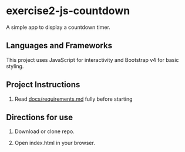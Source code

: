 # exercise2-js-countdown

A simple app to display a countdown timer.

## Languages and Frameworks

This project uses JavaScript for interactivity and Bootstrap v4 for basic styling.

## Project Instructions

1. Read [docs/requirements.md]() fully before starting

## Directions for use

1. Download or clone repo.

2. Open index.html in your browser.
